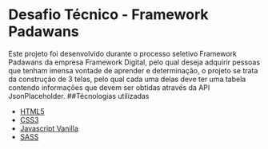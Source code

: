 # Desafio Técnico - Framework Padawans
Este projeto foi desenvolvido durante o processo seletivo Framework Padawans da empresa Framework Digital, pelo qual deseja adquirir pessoas que tenham imensa vontade de aprender e determinação, o projeto se trata da construção de 3 telas, pelo qual cada uma delas deve ter uma tabela contendo informações que devem ser obtidas através da API JsonPlaceholder. 
##Técnologias utilizadas
<!--ts-->
   * [HTML5](#HTML5)
   * [CSS3](#CSS3)
   * [Javascript Vanilla](#VanillaJS)
   * [SASS](#SASS)
<!--te-->

